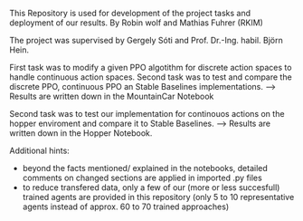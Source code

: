This Repository is used for development of the project tasks and deployment of our results.
By Robin wolf and Mathias Fuhrer (RKIM)

The project was supervised by Gergely Sóti and Prof. Dr.-Ing. habil. Björn Hein.

First task was to modify a given PPO algotithm for discrete action spaces to handle continuous action spaces.
Second task was to test and compare the discrete PPO, continuous PPO an Stable Baselines implementations.
--> Results are written down in the MountainCar Notebook

Second task was to test our implementation for continouos actions on the hopper enviroment and compare it to Stable Baselines.
--> Results are written down in the Hopper Notebook.

Additional hints:
- beyond the facts mentioned/ explained in the notebooks, detailed comments on changed sections are applied in imported .py files
- to reduce transfered data, only a few of our (more or less succesfull) trained agents are provided in this repository (only 5 to 10 representative agents instead of approx. 60 to 70 trained approaches)

